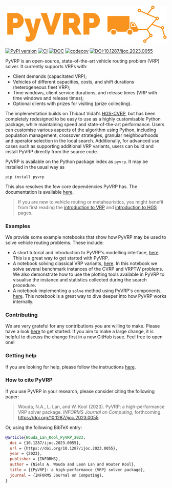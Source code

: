 ![PyVRP logo](docs/source/assets/images/logo.svg)

[![PyPI version](https://badge.fury.io/py/pyvrp.svg)](https://badge.fury.io/py/pyvrp)
[![CI](https://github.com/PyVRP/PyVRP/actions/workflows/CI.yml/badge.svg?branch=main)](https://github.com/PyVRP/PyVRP/actions/workflows/CI.yml)
[![DOC](https://github.com/PyVRP/PyVRP/actions/workflows/DOC.yml/badge.svg?branch=main)](https://pyvrp.org/)
[![codecov](https://codecov.io/gh/PyVRP/PyVRP/branch/main/graph/badge.svg?token=G9JKIVZOHB)](https://codecov.io/gh/PyVRP/PyVRP)
[![DOI:10.1287/ijoc.2023.0055](https://img.shields.io/badge/DOI-10.1287/ijoc.2023.0055-4CC61E.svg)](https://doi.org/10.1287/ijoc.2023.0055)

PyVRP is an open-source, state-of-the-art vehicle routing problem (VRP) solver.
It currently supports VRPs with:
- Client demands (capacitated VRP);
- Vehicles of different capacities, costs, and shift durations (heterogeneous fleet VRP);
- Time windows, client service durations, and release times (VRP with time windows and release times);
- Optional clients with prizes for visiting (prize collecting).

The implementation builds on Thibaut Vidal's [HGS-CVRP][8], but has been completely redesigned to be easy to use as a highly customisable Python package, while maintaining speed and state-of-the-art performance.
Users can customise various aspects of the algorithm using Python, including population management, crossover strategies, granular neighbourhoods and operator selection in the local search.
Additionally, for advanced use cases such as supporting additional VRP variants, users can build and install PyVRP directly from the source code.

PyVRP is available on the Python package index as `pyvrp`.
It may be installed in the usual way as
```
pip install pyvrp
```
This also resolves the few core dependencies PyVRP has.
The documentation is available [here][1].

> If you are new to vehicle routing or metaheuristics, you might benefit from first reading the [introduction to VRP][6] and [introduction to HGS][7] pages.

### Examples

We provide some example notebooks that show how PyVRP may be used to solve vehicle routing problems.
These include:

- A short tutorial and introduction to PyVRP's modelling interface, [here][5].
  This is a great way to get started with PyVRP.
- A notebook solving classical VRP variants, [here][4].
  In this notebook we solve several benchmark instances of the CVRP and VRPTW problems.
  We also demonstrate how to use the plotting tools available in PyVRP to visualise the instance and statistics collected during the search procedure. 
- A notebook implementing a `solve` method using PyVRP's components, [here][9].
  This notebook is a great way to dive deeper into how PyVRP works internally.

### Contributing

We are very grateful for any contributions you are willing to make. Please have
a look [here][2] to get started. If you aim to make a large change, it is
helpful to discuss the change first in a new GitHub issue. Feel free to open
one!

### Getting help

If you are looking for help, please follow the instructions [here][3].

### How to cite PyVRP

If you use PyVRP in your research, please consider citing the following paper:

> Wouda, N.A., L. Lan, and W. Kool (2023).
> PyVRP: a high-performance VRP solver package.
> _INFORMS Journal on Computing_, forthcoming.
> https://doi.org/10.1287/ijoc.2023.0055

Or, using the following BibTeX entry:

```bibtex
@article{Wouda_Lan_Kool_PyVRP_2023,
  doi = {10.1287/ijoc.2023.0055},
  url = {https://doi.org/10.1287/ijoc.2023.0055},
  year = {2023},
  publisher = {INFORMS},
  author = {Niels A. Wouda and Leon Lan and Wouter Kool},
  title = {{PyVRP}: a high-performance {VRP} solver package},
  journal = {INFORMS Journal on Computing},
}
```


[1]: https://pyvrp.org/

[2]: https://pyvrp.org/dev/contributing.html

[3]: https://pyvrp.org/setup/getting_help.html

[4]: https://pyvrp.org/examples/basic_vrps.html

[5]: https://pyvrp.org/examples/quick_tutorial.html

[6]: https://pyvrp.org/setup/introduction_to_vrp.html

[7]: https://pyvrp.org/setup/introduction_to_hgs.html

[8]: https://github.com/vidalt/HGS-CVRP/

[9]: https://pyvrp.org/examples/using_pyvrp_components.html
